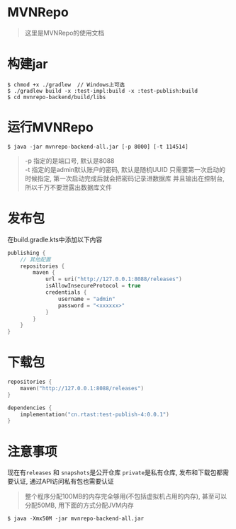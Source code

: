 # MVNRepo

> 这里是MVNRepo的使用文档

# 构建jar

```shell
$ chmod +x ./gradlew  // Windows上可选
$ ./gradlew build -x :test-impl:build -x :test-publish:build
$ cd mvnrepo-backend/build/libs
```

# 运行MVNRepo

```shell
$ java -jar mvnrepo-backend-all.jar [-p 8000] [-t 114514]
```

> -p 指定的是端口号, 默认是8088  
> -t 指定的是admin默认账户的密码, 默认是随机UUID
> 只需要第一次启动的时候指定, 第一次启动完成后就会把密码记录进数据库
> 并且输出在控制台, 所以千万不要泄露出数据库文件

# 发布包

在build.gradle.kts中添加以下内容

```kotlin
publishing {
    // 其他配置
    repositories {
        maven {
            url = uri("http://127.0.0.1:8088/releases")
            isAllowInsecureProtocol = true
            credentials {
                username = "admin"
                password = "<xxxxxx>"
            }
        }
    }
}
```

# 下载包

```kotlin
repositories {
    maven("http://127.0.0.1:8088/releases")
}

dependencies {
    implementation("cn.rtast:test-publish-4:0.0.1")
}
```

# 注意事项

现在有`releases` 和 `snapshots`是公开仓库 `private`是私有仓库, 发布和下载包都需要认证, 通过API访问私有包也需要认证

> 整个程序分配100MB的内存完全够用(不包括虚拟机占用的内存), 甚至可以分配50MB, 用下面的方式分配JVM内存

```shell
$ java -Xmx50M -jar mvnrepo-backend-all.jar
```